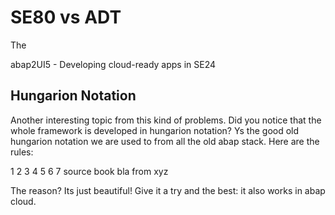 # SE80 vs ADT

The


abap2UI5 - Developing cloud-ready apps in SE24

## Hungarion Notation

Another interesting topic from this kind of problems. Did you notice that the whole framework is developed in hungarion notation? Ys the good old hungarion notation we are used to from all the old abap stack. Here are the rules:

1
2
3
4
5
6
7
source book bla from xyz

The reason? Its just beautiful! Give it a try and the best: it also works in abap cloud.